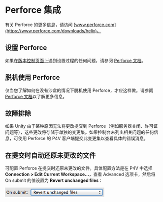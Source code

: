 Perforce 集成
====================


有关 Perforce 的更多信息，请访问 [www.perforce.com](https://www.perforce.com/downloads/helix)。

设置 Perforce
-------------------


如果在[版本控制页面](Versioncontrolintegration.html)上遇到设置过程的任何问题，请参阅 [Perforce 文档](https://www.perforce.com/perforce/doc.current/manuals/p4v/)。

脱机使用 Perforce
-----------------------------


仅当您了解如何在没有沙盒的情况下脱机使用 Perforce，才应这样做。请参阅 [Perforce 文档](https://www.perforce.com/perforce/doc.current/manuals/p4v/using.offline.html)以了解更多信息。


故障排除
---------------


如果 Unity 由于某种原因无法将更改提交到 Perforce（例如服务器关闭、许可证问题等），这些更改将存储于单独的变更集。如果控制台未列出相关问题的任何信息，可使用 Perforce 的 P4V 客户端提交此变更集以查看具体的错误消息。

在提交时自动还原未更改的文件
---------------------------------------------


可配置 Perforce 在提交时还原未更改的文件，具体配置方法是在 P4V 中选择 **Connection > Edit Current Workspace...**，查看 Advanced 选项卡，然后将 On submit 的值设置为 **Revert unchanged files**：

![](../uploads/Main/VersionControl_P4V_RevertUnchangedFilesSetting.png) 
